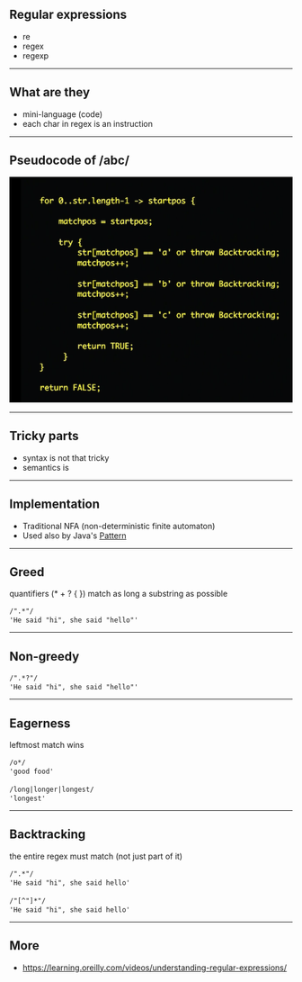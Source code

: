## Regular expressions

* re
* regex
* regexp

---

## What are they

* mini-language (code)
* each char in regex is an instruction

---

## Pseudocode of /abc/

![](pseudocode.png)

---

## Tricky parts

* syntax is not that tricky
* semantics is

---

## Implementation

* Traditional NFA (non-deterministic finite automaton)
* Used also by Java's [Pattern](https://docs.oracle.com/javase/10/docs/api/java/util/regex/Pattern.html#jcc)

---

## Greed

quantifiers (* + ? { }) match as long a substring as possible

```plain
/".*"/
'He said "hi", she said "hello"'
```

---

## Non-greedy

```plain
/".*?"/
'He said "hi", she said "hello"'
```

---

## Eagerness

leftmost match wins

```plain
/o*/
'good food'

/long|longer|longest/
'longest'
```

---

## Backtracking

the entire regex must match (not just part of it)

```plain
/".*"/
'He said "hi", she said hello'

/"[^"]*"/
'He said "hi", she said hello'
```

---

## More

* https://learning.oreilly.com/videos/understanding-regular-expressions/
